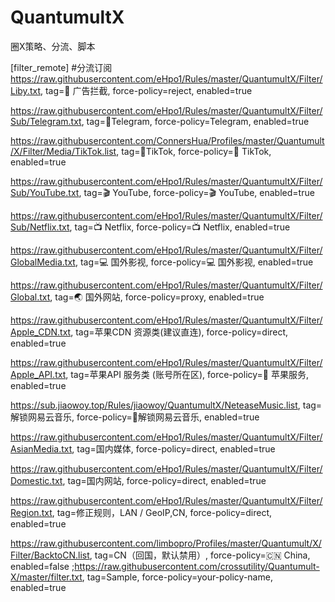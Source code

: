 # QuantumultX

圈X策略、分流、脚本

[filter_remote]
#分流订阅
https://raw.githubusercontent.com/eHpo1/Rules/master/QuantumultX/Filter/Liby.txt, tag=🚫 广告拦截, force-policy=reject, enabled=true

https://raw.githubusercontent.com/eHpo1/Rules/master/QuantumultX/Filter/Sub/Telegram.txt, tag=📱Telegram, force-policy=Telegram, enabled=true

https://raw.githubusercontent.com/ConnersHua/Profiles/master/Quantumult/X/Filter/Media/TikTok.list, tag=🎵TikTok, force-policy=🎵 TikTok, enabled=true

https://raw.githubusercontent.com/eHpo1/Rules/master/QuantumultX/Filter/Sub/YouTube.txt, tag=🎬 YouTube, force-policy=🎬 YouTube, enabled=true

https://raw.githubusercontent.com/eHpo1/Rules/master/QuantumultX/Filter/Sub/Netflix.txt, tag=📺 Netflix, force-policy=📺 Netflix, enabled=true

https://raw.githubusercontent.com/eHpo1/Rules/master/QuantumultX/Filter/GlobalMedia.txt, tag=💻 国外影视, force-policy=💻 国外影视, enabled=true

https://raw.githubusercontent.com/eHpo1/Rules/master/QuantumultX/Filter/Global.txt, tag=🌏 国外网站, force-policy=proxy, enabled=true

https://raw.githubusercontent.com/eHpo1/Rules/master/QuantumultX/Filter/Apple_CDN.txt, tag=苹果CDN 资源类(建议直连), force-policy=direct, enabled=true

https://raw.githubusercontent.com/eHpo1/Rules/master/QuantumultX/Filter/Apple_API.txt, tag=苹果API 服务类 (账号所在区), force-policy=🍎 苹果服务, enabled=true

https://sub.jiaowoy.top/Rules/jiaowoy/QuantumultX/NeteaseMusic.list, tag=解锁网易云音乐, force-policy=🎸解锁网易云音乐, enabled=true

https://raw.githubusercontent.com/eHpo1/Rules/master/QuantumultX/Filter/AsianMedia.txt, tag=国内媒体, force-policy=direct, enabled=true

https://raw.githubusercontent.com/eHpo1/Rules/master/QuantumultX/Filter/Domestic.txt, tag=国内网站, force-policy=direct, enabled=true

https://raw.githubusercontent.com/eHpo1/Rules/master/QuantumultX/Filter/Region.txt, tag=修正规则，LAN / GeoIP,CN, force-policy=direct, enabled=true

https://raw.githubusercontent.com/limbopro/Profiles/master/Quantumult/X/Filter/BacktoCN.list, tag=CN（回国，默认禁用）, force-policy=🇨🇳 China, enabled=false
;https://raw.githubusercontent.com/crossutility/Quantumult-X/master/filter.txt, tag=Sample, force-policy=your-policy-name, enabled=true

